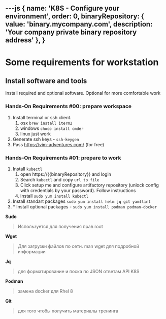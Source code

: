 ---js
{
name: 'K8S - Configure your environment',
order: 0,
binaryRepository: { value: 'binary.mycompany.com', description: 'Your company private binary repository address' },
}
---

# Some requirements for workstation

## Install software and tools

Install required and optional software. Optional for more comfortable work

### Hands-On Requirements #00: prepare workspace

1. Install terminal or ssh client.
    1. osx `brew install iterm2`
    1. windows `choco install cmder`
    1. linux just work
1. Generate ssh keys - `ssh-keygen`
1. Pass https://vim-adventures.com/ (for free)

### Hands-On Requirements #01: prepare to work


1. Install `kubectl`
    1. open https://{{binaryRepository}} and login
    1. Search `kubectl` and copy `url to file`
    1. Click setup me and configure artifactory repository (unlock config with credentials by your password). Follow instructions
    3. install `sudo yum install kubectl`
1. Install standart packages `sudo yum install helm jq git yamllint`
1. \* Install optional packages - `sudo yum install podman podman-docker`

**Sudo**
> Используется для получения прав root

**Wget**
> Для загрузки файлов по сети. man wget для подробной информации

**Jq**
> для форматирование и поска по JSON ответам API K8S

**Podman**
> замена docker для Rhel 8

**Git**
> для того чтобы получить материалы тренинга


